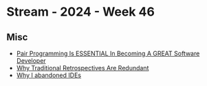 # Stream - 2024 - Week 46

## Misc

- [Pair Programming Is ESSENTIAL In Becoming A GREAT Software Developer](https://www.youtube.com/watch?v=5TTsIkmtKUg)
- [Why Traditional Retrospectives Are Redundant](https://medium.com/@ss-tech/why-traditional-retrospectives-are-redundant-d8b6046011f3)
- [Why I abandoned IDEs](https://bastienvigneron.medium.com/why-ive-abandoned-ides-8967d12ecde7)
